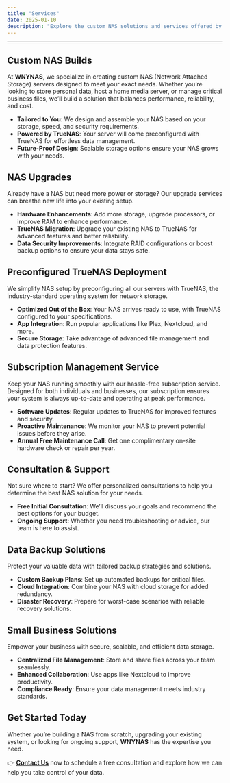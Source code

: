 ```yaml
---
title: "Services"
date: 2025-01-10
description: "Explore the custom NAS solutions and services offered by WNYNAS in Buffalo, NY."
---
```


---

## Custom NAS Builds
At **WNYNAS**, we specialize in creating custom NAS (Network Attached Storage) servers designed to meet your exact needs. Whether you’re looking to store personal data, host a home media server, or manage critical business files, we’ll build a solution that balances performance, reliability, and cost.

- **Tailored to You**: We design and assemble your NAS based on your storage, speed, and security requirements.  
- **Powered by TrueNAS**: Your server will come preconfigured with TrueNAS for effortless data management.  
- **Future-Proof Design**: Scalable storage options ensure your NAS grows with your needs.  

## NAS Upgrades
Already have a NAS but need more power or storage? Our upgrade services can breathe new life into your existing setup.

- **Hardware Enhancements**: Add more storage, upgrade processors, or improve RAM to enhance performance.  
- **TrueNAS Migration**: Upgrade your existing NAS to TrueNAS for advanced features and better reliability.  
- **Data Security Improvements**: Integrate RAID configurations or boost backup options to ensure your data stays safe.  

## Preconfigured TrueNAS Deployment
We simplify NAS setup by preconfiguring all our servers with TrueNAS, the industry-standard operating system for network storage.

- **Optimized Out of the Box**: Your NAS arrives ready to use, with TrueNAS configured to your specifications.  
- **App Integration**: Run popular applications like Plex, Nextcloud, and more.  
- **Secure Storage**: Take advantage of advanced file management and data protection features.  

## Subscription Management Service
Keep your NAS running smoothly with our hassle-free subscription service. Designed for both individuals and businesses, our subscription ensures your system is always up-to-date and operating at peak performance.

- **Software Updates**: Regular updates to TrueNAS for improved features and security.  
- **Proactive Maintenance**: We monitor your NAS to prevent potential issues before they arise.  
- **Annual Free Maintenance Call**: Get one complimentary on-site hardware check or repair per year.  

## Consultation & Support
Not sure where to start? We offer personalized consultations to help you determine the best NAS solution for your needs.

- **Free Initial Consultation**: We’ll discuss your goals and recommend the best options for your budget.  
- **Ongoing Support**: Whether you need troubleshooting or advice, our team is here to assist.  

## Data Backup Solutions
Protect your valuable data with tailored backup strategies and solutions.

- **Custom Backup Plans**: Set up automated backups for critical files.  
- **Cloud Integration**: Combine your NAS with cloud storage for added redundancy.  
- **Disaster Recovery**: Prepare for worst-case scenarios with reliable recovery solutions.  

## Small Business Solutions
Empower your business with secure, scalable, and efficient data storage.

- **Centralized File Management**: Store and share files across your team seamlessly.  
- **Enhanced Collaboration**: Use apps like Nextcloud to improve productivity.  
- **Compliance Ready**: Ensure your data management meets industry standards.  

## Get Started Today
Whether you’re building a NAS from scratch, upgrading your existing system, or looking for ongoing support, **WNYNAS** has the expertise you need.

👉 **[Contact Us](/contact)** now to schedule a free consultation and explore how we can help you take control of your data.
